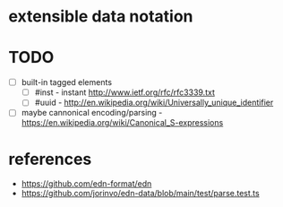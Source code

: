 # extensible data notation

# TODO

- [ ] built-in tagged elements
  - [ ] #inst - instant http://www.ietf.org/rfc/rfc3339.txt
  - [ ] #uuid - http://en.wikipedia.org/wiki/Universally_unique_identifier
- [ ] maybe cannonical encoding/parsing - https://en.wikipedia.org/wiki/Canonical_S-expressions

# references
* https://github.com/edn-format/edn
* https://github.com/jorinvo/edn-data/blob/main/test/parse.test.ts